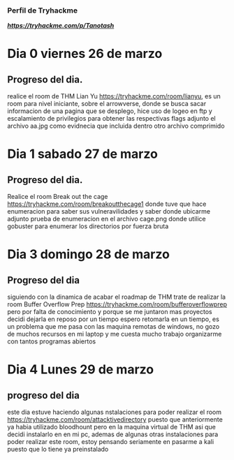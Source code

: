 ###  Perfil de Tryhackme 
*__https://tryhackme.com/p/Tanotash__*

#  Dia 0 viernes 26 de marzo 

##  Progreso del dia.
realice el room de THM Lian Yu https://tryhackme.com/room/lianyu, es un room para nivel iniciante, sobre el arrowverse, donde se busca sacar informacion de una pagina que se desplego, hice uso de logeo en ftp y escalamiento de privilegios para obtener las respectivas flags adjunto el archivo aa.jpg como evidnecia que incluida dentro otro archivo comprimido 

#  Dia 1 sabado 27 de marzo

##  Progreso del dia.
Realice el room Break out the cage https://tryhackme.com/room/breakoutthecage1 donde tuve que hace enumeracion para saber sus vulneravilidades y saber donde ubicarme 
adjunto prueba de enumeracion en el archivo cage.png donde utilice gobuster para enumerar los directorios por fuerza bruta 

#  Dia 3 domingo 28 de marzo 

## Progreso del dia 

siguiendo con la dinamica de acabar el roadmap de THM trate de realizar la room Buffer Overflow Prep https://tryhackme.com/room/bufferoverflowprep pero por falta de conocimiento y porque se me juntaron mas proyectos decidi dejarla en reposo por un tiempo espero retomarla en un tiempo, es un problema que me pasa con las maquina remotas de windows, no gozo de muchos recursos en mi laptop y me cuesta mucho trabajo organizarme con tantos programas abiertos 

# Dia 4 Lunes 29 de marzo 

## progreso del dia

este dia estuve haciendo algunas nstalaciones para poder realizar el room https://tryhackme.com/room/attacktivedirectory puesto que anteriormente ya habia utilizado bloodhount pero en la maquina virtual de THM asi que decidi instalarlo en en mi pc, ademas de algunas otras instalaciones para poder realizar este room, estoy pensando seriamente en pasarme a kali puesto que lo tiene ya preinstalado 
